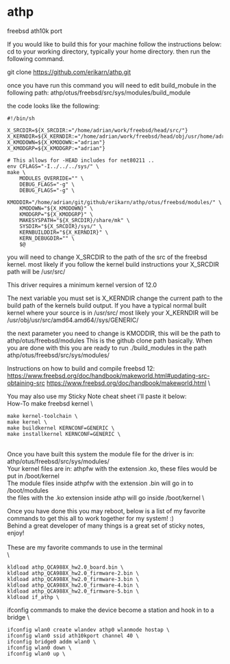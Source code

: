 # athp
freebsd ath10k port

If you would like to build this for your machine follow the instructions below:
cd to your working directory, typically your home directory.
then run the following command.

git clone https://github.com/erikarn/athp.git

once you have run this command you will need to edit build_mobule in the following path:
athp/otus/freebsd/src/sys/modules/build_module


the code looks like the following:

```
#!/bin/sh

X_SRCDIR=${X_SRCDIR:="/home/adrian/work/freebsd/head/src/"}
X_KERNDIR=${X_KERNDIR:="/home/adrian/work/freebsd/head/obj/usr/home/adrian/work/freebsd/head/src/sys/GERTRUDE/"}
X_KMODOWN=${X_KMODOWN:="adrian"}
X_KMODGRP=${X_KMODGRP:="adrian"}

# This allows for -HEAD includes for net80211 ..
env CFLAGS="-I../../../sys/" \
make \
	MODULES_OVERRIDE="" \
	DEBUG_FLAGS="-g" \
	DEBUG_FLAGS="-g" \
	KMODDIR="/home/adrian/git/github/erikarn/athp/otus/freebsd/modules/" \
	KMODOWN="${X_KMODOWN}" \
	KMODGRP="${X_KMODGRP}" \
	MAKESYSPATH="${X_SRCDIR}/share/mk" \
	SYSDIR="${X_SRCDIR}/sys/" \
	KERNBUILDDIR="${X_KERNDIR}" \
	KERN_DEBUGDIR="" \
	$@
```
you will need to change X_SRCDIR to the path of the src of the freebsd kernel.
most likely if you follow the kernel build instructions your X_SRCDIR path will be
/usr/src/

This driver requires a minimum kernel version of 12.0

The next variable you must set is X_KERNDIR change the current path to the build path of the kernels build output.
If you have a typical normal built kernel where your source is in /usr/src/
most likely your X_KERNDIR will be /usr/obj/usr/src/amd64.amd64//sys/GENERIC/

the next parameter you need to change is KMODDIR, 
this will be the path to athp/otus/freebsd/modules This is the github clone path basically.
When you are done with this you are ready to run ./build_modules in the path
athp/otus/freebsd/src/sys/modules/

Instructions on how to build and compile freebsd 12:
https://www.freebsd.org/doc/handbook/makeworld.html#updating-src-obtaining-src
https://www.freebsd.org/doc/handbook/makeworld.html \

You may also use my Sticky Note cheat sheet i'll paste it below: \
How-To make freebsd kernel \
```
make kernel-toolchain \
make kernel \
make buildkernel KERNCONF=GENERIC \
make installkernel KERNCONF=GENERIC \
```
 \
Once you have built this system the module file for the driver is in: \
athp/otus/freebsd/src/sys/modules/ \
Your kernel files are in: athpfw with the extension .ko, these files would be put in /boot/kernel \
The module files inside athpfw with the extension .bin will go in to /boot/modules \
the files with the .ko extension inside athp will go inside /boot/kernel \

Once you have done this you may reboot, below is a list of my favorite commands to get this all to work together for my system! :) \
Behind a great developer of many things is a great set of sticky notes, enjoy! \
 \
These are my favorite commands to use in the terminal \
 \
 ```
kldload athp_QCA988X_hw2.0_board.bin \
kldload athp_QCA988X_hw2.0_firmware-2.bin \
kldload athp_QCA988X_hw2.0_firmware-3.bin \
kldload athp_QCA988X_hw2.0_firmware-4.bin \
kldload athp_QCA988X_hw2.0_firmware-5.bin \
kldload if_athp \
```
ifconfig commands to make the device become a station and hook in to a bridge \
```
ifconfig wlan0 create wlandev athp0 wlanmode hostap \
ifconfig wlan0 ssid ath10kport channel 40 \
ifconfig bridge0 addm wlan0 \
ifconfig wlan0 down \
ifconfig wlan0 up \
```

